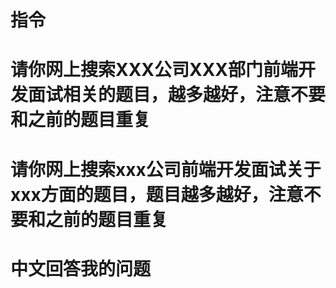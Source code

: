# 指令
# 请你网上搜索XXX公司XXX部门前端开发面试相关的题目，越多越好，注意不要和之前的题目重复
# 请你网上搜索xxx公司前端开发面试关于xxx方面的题目，题目越多越好，注意不要和之前的题目重复
# 中文回答我的问题
